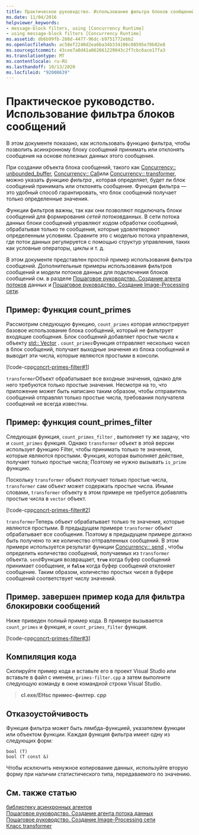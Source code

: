 ```yaml
---
title: Практическое руководство. Использование фильтра блоков сообщений
ms.date: 11/04/2016
helpviewer_keywords:
- message-block filters, using [Concurrency Runtime]
- using message-block filters [Concurrency Runtime]
ms.assetid: db6b99fb-288d-4477-96dc-b9751772ebb2
ms.openlocfilehash: ac58ef2240d2ea6ba34b334106c08595e70b02e8
ms.sourcegitcommit: 43cee7a0d41a062661229043c2f7cbc6ace17fa3
ms.translationtype: MT
ms.contentlocale: ru-RU
ms.lasthandoff: 10/13/2020
ms.locfileid: "92008639"
---
```

# <a name="how-to-use-a-message-block-filter"></a>Практическое руководство. Использование фильтра блоков сообщений

В этом документе показано, как использовать функцию фильтра, чтобы позволить асинхронному блоку сообщений принимать или отклонять сообщения на основе полезных данных этого сообщения.

При создании объекта блока сообщений, такого как [Concurrency:: unbounded_buffer](reference/unbounded-buffer-class.md), [Concurrency:: Call](../../parallel/concrt/reference/call-class.md)или [Concurrency:: transformer](../../parallel/concrt/reference/transformer-class.md), можно указать *функцию фильтра* , которая определяет, будет ли блок сообщений принимать или отклонять сообщение. Функция фильтра — это удобный способ гарантировать, что блок сообщений получает только определенные значения.

Функции фильтров важны, так как они позволяют подключать блоки сообщений для формирования *сетей потоков*данных. В сети потока данных блоки сообщений управляют ходом обработки сообщений, обрабатывая только те сообщения, которые удовлетворяют определенным условиям. Сравните это с моделью потока управления, где поток данных регулируется с помощью структур управления, таких как условные операторы, циклы и т. д.

В этом документе представлен простой пример использования фильтра сообщений. Дополнительные примеры использования фильтров сообщений и модели потоков данных для подключения блоков сообщений см. в разделе [Пошаговое руководство. Создание агента потоков](../../parallel/concrt/walkthrough-creating-a-dataflow-agent.md) данных и [Пошаговое руководство. Создание Image-Processing сети](../../parallel/concrt/walkthrough-creating-an-image-processing-network.md).

## <a name="example-count_primes-function"></a>Пример: Функция count_primes

Рассмотрим следующую функцию, `count_primes` которая иллюстрирует базовое использование блока сообщений, который не фильтрует входящие сообщения. Блок сообщений добавляет простые числа к объекту [std:: Vector](../../standard-library/vector-class.md) . `count_primes`Функция отправляет несколько чисел в блок сообщений, получает выходные значения из блока сообщений и выводит эти числа, которые являются простыми в консоли.

[!code-cpp[concrt-primes-filter#1](../../parallel/concrt/codesnippet/cpp/how-to-use-a-message-block-filter_1.cpp)]

`transformer`Объект обрабатывает все входные значения, однако для него требуются только простые значения. Несмотря на то, что приложение может быть написано таким образом, чтобы отправитель сообщений отправлял только простые числа, требования получателя сообщений не всегда известны.

## <a name="example-count_primes_filter-function"></a>Пример: функция count_primes_filter

Следующая функция, `count_primes_filter` , выполняет ту же задачу, что и `count_primes` функция. Однако `transformer` объект в этой версии использует функцию Filter, чтобы принимать только те значения, которые являются простыми. Функция, которая выполняет действие, получает только простые числа; Поэтому не нужно вызывать `is_prime` функцию.

Поскольку `transformer` объект получает только простые числа, `transformer` сам объект может содержать простые числа. Иными словами, `transformer` объекту в этом примере не требуется добавлять простые числа в `vector` объект.

[!code-cpp[concrt-primes-filter#2](../../parallel/concrt/codesnippet/cpp/how-to-use-a-message-block-filter_2.cpp)]

`transformer`Теперь объект обрабатывает только те значения, которые являются простыми. В предыдущем примере `transformer` объект обрабатывает все сообщения. Поэтому в предыдущем примере должно быть получено то же количество отправленных сообщений. В этом примере используется результат функции [Concurrency:: send](reference/concurrency-namespace-functions.md#send) , чтобы определить количество сообщений, получаемых из `transformer` объекта. `send`Функция возвращает, **`true`** когда буфер сообщений принимает сообщение, и **`false`** когда буфер сообщений отклоняет сообщение. Таким образом, количество простых чисел в буфере сообщений соответствует числу значений.

## <a name="example-finished-message-block-filter-code-sample"></a>Пример. завершен пример кода для фильтра блокировки сообщений

Ниже приведен полный пример кода. В примере вызывается `count_primes` и функция, и `count_primes_filter` функция.

[!code-cpp[concrt-primes-filter#3](../../parallel/concrt/codesnippet/cpp/how-to-use-a-message-block-filter_3.cpp)]

## <a name="compiling-the-code"></a>Компиляция кода

Скопируйте пример кода и вставьте его в проект Visual Studio или вставьте в файл с именем, `primes-filter.cpp` а затем выполните следующую команду в окне командной строки Visual Studio.

> **cl.exe/EHsc примес-филтер. cpp**

## <a name="robust-programming"></a>Отказоустойчивость

Функция фильтра может быть лямбда-функцией, указателем функции или объектом функции. Каждая функция фильтра имеет одну из следующих форм:

```Output
bool (T)
bool (T const &)
```

Чтобы исключить ненужное копирование данных, используйте вторую форму при наличии статистического типа, передаваемого по значению.

## <a name="see-also"></a>См. также статью

[библиотеку асинхронных агентов](../../parallel/concrt/asynchronous-agents-library.md)<br/>
[Пошаговое руководство. Создание агента потока данных](../../parallel/concrt/walkthrough-creating-a-dataflow-agent.md)<br/>
[Пошаговое руководство. Создание Image-Processing сети](../../parallel/concrt/walkthrough-creating-an-image-processing-network.md)<br/>
[Класс transformer](../../parallel/concrt/reference/transformer-class.md)
